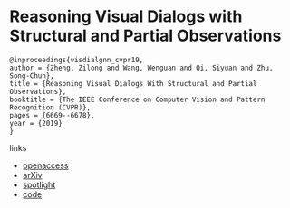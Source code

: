 # Reasoning Visual Dialogs with Structural and Partial Observations

```
@inproceedings{visdialgnn_cvpr19,
author = {Zheng, Zilong and Wang, Wenguan and Qi, Siyuan and Zhu, Song-Chun},
title = {Reasoning Visual Dialogs With Structural and Partial Observations},
booktitle = {The IEEE Conference on Computer Vision and Pattern Recognition (CVPR)},
pages = {6669--6678},
year = {2019}
}
```

links
- [openaccess](http://openaccess.thecvf.com/content_CVPR_2019/html/Zheng_Reasoning_Visual_Dialogs_With_Structural_and_Partial_Observations_CVPR_2019_paper.html)
- [arXiv](https://arxiv.org/abs/1904.05548)
- [spotlight](https://youtu.be/Je5LlZlqUt8?t=2861)
- [code](https://github.com/zilongzheng/visdial-gnn)
